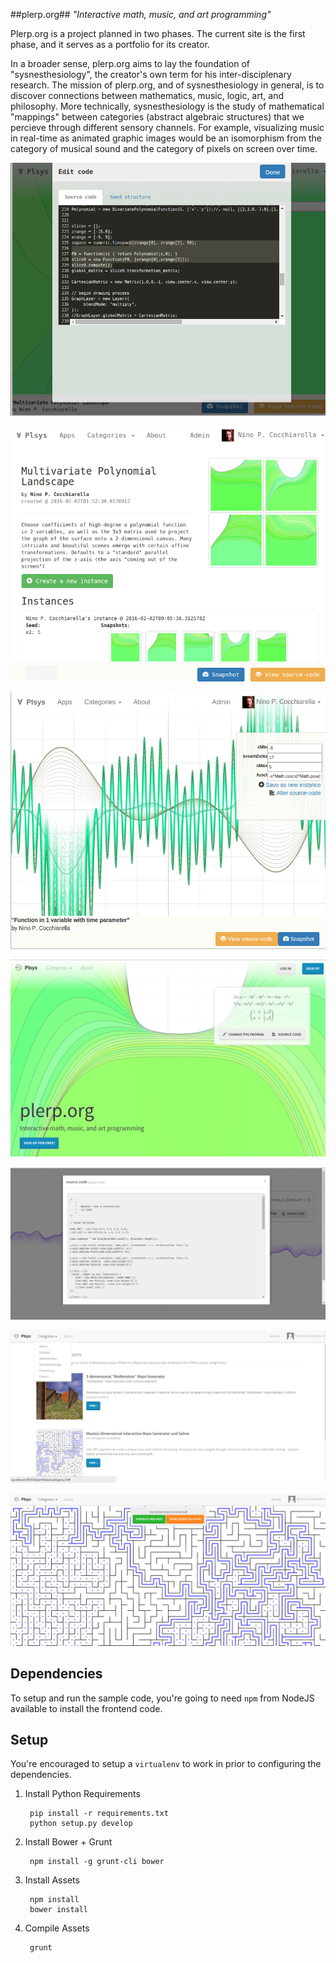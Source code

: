 ##plerp.org##
*"Interactive math, music, and art programming"*

Plerp.org is a project planned in two phases. The current site is the first phase, and it serves as a portfolio for its creator.

In a broader sense, plerp.org aims to lay the foundation of "sysnesthesiology", the creator's own term for his inter-disciplenary research. The mission of plerp.org, and of sysnesthesiology in general, is to discover connections between mathematics, music, logic, art, and philosophy. More technically, sysnesthesiology is the study of mathematical "mappings" between categories (abstract algebraic structures) that we percieve through different sensory channels. For example, visualizing music in real-time as animated graphic images would be an isomorphism from the category of musical sound and the category of pixels on screen over time.

![Alt text](src/static/site/img/screenshots/9.png "Interactive math, music, and art programming")

![Alt text](src/static/site/img/screenshots/8.png "Interactive math, music, and art programming")

![Alt text](src/static/site/img/screenshots/7.png "Interactive math, music, and art programming")

![Alt text](src/static/site/img/screenshots/6.png "Interactive math, music, and art programming")

![Alt text](src/static/site/img/screenshots/3.png "show-source feature")

![Alt text](src/static/site/img/screenshots/4.png "Interactive math, music, and art programming")

![Alt text](src/static/site/img/screenshots/5.png "show-source feature")


## Dependencies

To setup and run the sample code, you're going to need `npm` from NodeJS available to install the frontend code.

## Setup

You're encouraged to setup a `virtualenv` to work in prior to configuring the dependencies.

1. Install Python Requirements

        pip install -r requirements.txt
        python setup.py develop

2. Install Bower + Grunt

		npm install -g grunt-cli bower

3. Install Assets

        npm install
        bower install

4. Compile Assets

        grunt

